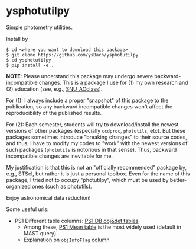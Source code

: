 # ysphotutilpy
Simple photometry utilities.



Install by

```
$ cd <where you want to download this package>
$ git clone https://github.com/ysBach/ysphotutilpy
$ cd ysphotutilpy
$ pip install -e .
```

**NOTE**: Please understand this package may undergo severe backward-incompatible changes. This is a package I use for (1) my own research and (2) education (see, e.g., [SNU_AOclass](https://github.com/ysBach/SNU_AOclass/)).

For (1): I always include a proper "snapshot" of this package to the publication, so any backward incompatible changes won't affect the reproducibility of the published results.

For (2): Each semester, students will try to download/install the newest versions of other packages (especially ``ccdproc``, ``photutils``, etc). But these packages sometimes introduce "breaking changes" to their source codes, and thus, I have to modify my codes to "work" with the newest versions of such packages (``photutils`` is notorious in that sense). Thus, backward incompatible changes are inevitable for me.

My justification is that this is not an "officially recommended" package by, e.g., STScI, but rather it is just a personal toolbox. Even for the name of this package, I tried not to occupy "photutilpy", which must be used by better-organized ones (such as photutils).

Enjoy astronomical data reduction!

Some useful urls:

* PS1 Different table columns: [PS1 DB obj&det tables](https://outerspace.stsci.edu/display/PANSTARRS/PS1+Database+object+and+detection+tables)
  * Among these, [PS1 Mean table](https://outerspace.stsci.edu/display/PANSTARRS/PS1+MeanObjectView+table+fields) is the most widely used (default in MAST query).
  * [Explanation on ``objInfoFlag`` column](https://outerspace.stsci.edu/display/PANSTARRS/PS1+Object+Flags#PS1ObjectFlags-ObjectInfoFlagsvalues,e.g.,columnobjInfoFlagintableObjectThin)